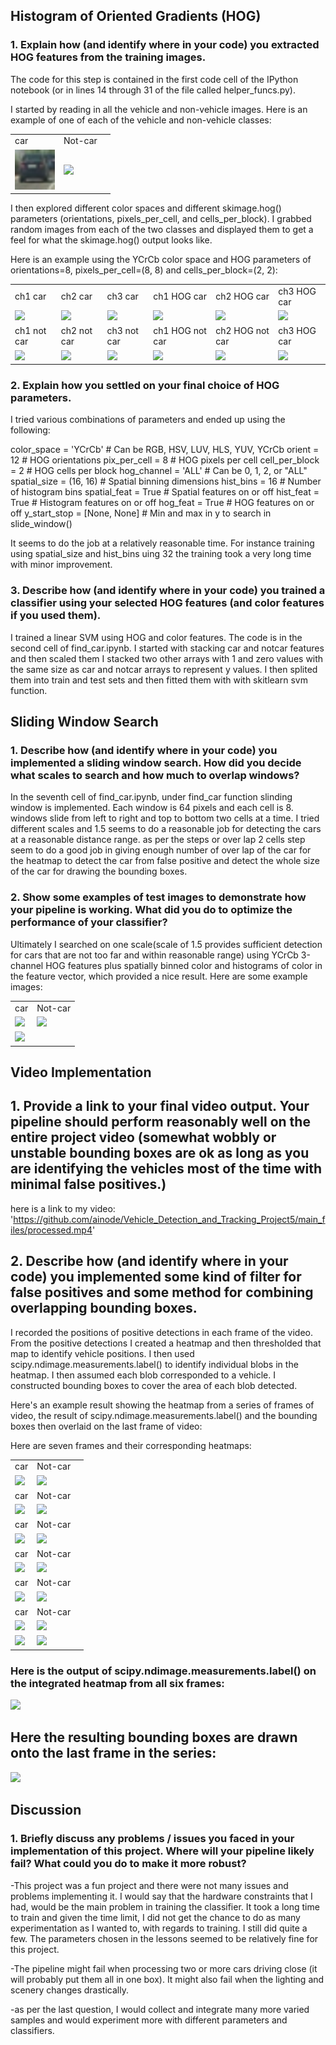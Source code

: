 
## Histogram of Oriented Gradients (HOG)

### 1. Explain how (and identify where in your code) you extracted HOG features from the training images.

The code for this step is contained in the first code cell of the IPython notebook (or in lines 14 through 31 of the file called helper_funcs.py).

I started by reading in all the vehicle and non-vehicle images. Here is an example of one of each of the vehicle and non-vehicle classes:

<table><tr><td>car</td><td>Not-car</td></tr><tr><td><img src="output_images/image0000.png"></td><td><img src="../ztemp/temp/image6.png"></td><td></table>

I then explored different color spaces and different skimage.hog() parameters (orientations, pixels_per_cell, and cells_per_block). I grabbed random images from each of the two classes and displayed them to get a feel for what the skimage.hog() output looks like.

Here is an example using the YCrCb color space and HOG parameters of orientations=8, pixels_per_cell=(8, 8) and cells_per_block=(2, 2):

<table><tr><td>ch1 car</td><td>ch2 car</td><td>ch3 car</td><td>ch1 HOG car</td><td>ch2 HOG car</td><td>ch3 HOG car</td></tr><tr><td><img src="../ztemp/temp/ch1 car.png"></td><td><img src="../ztemp/temp/ch2 car.png"></td><td><img src="../ztemp/temp/ch3 car.png"></td><td><img src="../ztemp/temp/ch1 HOG car.png"></td><td><img src="../ztemp/temp/ch2 HOG car.png"></td><td><img src="../ztemp/temp/ch3 HOG car.png"></td><tr><td>ch1 not car</td><td>ch2 not car</td><td>ch3 not car</td><td>ch1 HOG not car</td><td>ch2 HOG not car</td><td>ch3 HOG car</td></tr><tr><td><img src="../ztemp/temp/ch1 Not car.png"></td><td><img src="../ztemp/temp/ch2 Not car.png"></td><td><img src="../ztemp/temp/ch3 Not car.png"></td><td><img src="../ztemp/temp/ch1 HOG Not car.png"></td><td><img src="../ztemp/temp/ch2 HOG Not car.png"></td><td><img src="../ztemp/temp/ch3 HOG Not car.png"></td></table>

### 2. Explain how you settled on your final choice of HOG parameters.

I tried various combinations of parameters and ended up using the following:

color_space = 'YCrCb' # Can be RGB, HSV, LUV, HLS, YUV, YCrCb
orient = 12  # HOG orientations
pix_per_cell = 8 # HOG pixels per cell
cell_per_block = 2 # HOG cells per block
hog_channel = 'ALL' # Can be 0, 1, 2, or "ALL"
spatial_size = (16, 16) # Spatial binning dimensions
hist_bins = 16    # Number of histogram bins
spatial_feat = True # Spatial features on or off
hist_feat = True # Histogram features on or off
hog_feat = True # HOG features on or off
y_start_stop = [None, None] # Min and max in y to search in slide_window()

It seems to do the job at a relatively reasonable time. For instance training using spatial_size and hist_bins uing 32 the training took a very long time with minor improvement.

### 3. Describe how (and identify where in your code) you trained a classifier using your selected HOG features (and color features if you used them).

I trained a linear SVM using HOG and color features. The code is in the second cell of find_car.ipynb. I started with stacking car and notcar features and then scaled them I stacked two other arrays with 1 and zero values with the same size as car and notcar arrays to represent y values. I then splited them into train and test sets and then fitted them with with skitlearn svm function. 

## Sliding Window Search

### 1. Describe how (and identify where in your code) you implemented a sliding window search. How did you decide what scales to search and how much to overlap windows?

In the seventh cell of find_car.ipynb, under find_car function slinding window is implemented. Each window is 64 pixels and each cell is 8. windows slide from left to right and top to bottom two cells at a time. I tried different scales and 1.5 seems to do a reasonable job for detecting the cars at a reasonable distance range. as per the steps or over lap 2 cells step seem to do a good job in giving enough number of over lap of the car for the heatmap to detect the car from false positive and detect the whole size of the car for drawing the bounding boxes.

### 2. Show some examples of test images to demonstrate how your pipeline is working. What did you do to optimize the performance of your classifier?

Ultimately I searched on one scale(scale of 1.5 provides sufficient detection for cars that are not too far and within reasonable range) using YCrCb 3-channel HOG features plus spatially binned color and histograms of color in the feature vector, which provided a nice result. Here are some example images:

<table><tr><td>car</td><td>Not-car</td></tr><tr><td><img src="../ztemp/temp/example1.jpg"></td><td><img src="../ztemp/temp/example2.jpg"></td><tr><td><img src="../ztemp/temp/example3.jpg"></td><td></table>

## Video Implementation

## 1. Provide a link to your final video output. Your pipeline should perform reasonably well on the entire project video (somewhat wobbly or unstable bounding boxes are ok as long as you are identifying the vehicles most of the time with minimal false positives.)

here is a link to my video: 'https://github.com/ainode/Vehicle_Detection_and_Tracking_Project5/main_files/processed.mp4'

## 2. Describe how (and identify where in your code) you implemented some kind of filter for false positives and some method for combining overlapping bounding boxes.

I recorded the positions of positive detections in each frame of the video. From the positive detections I created a heatmap and then thresholded that map to identify vehicle positions. I then used scipy.ndimage.measurements.label() to identify individual blobs in the heatmap. I then assumed each blob corresponded to a vehicle. I constructed bounding boxes to cover the area of each blob detected.

Here's an example result showing the heatmap from a series of frames of video, the result of scipy.ndimage.measurements.label() and the bounding boxes then overlaid on the last frame of video:

Here are seven frames and their corresponding heatmaps:

<table><tr><td>car</td><td>Not-car</td></tr><tr><td><img src="../ztemp/temp/boxed_frame0.jpg"></td><td><img src="../ztemp/temp/heatmap0.jpg"></td><td><tr><td>car</td><td>Not-car</td></tr><tr><td><img src="../ztemp/temp/boxed_frame1.jpg"></td><td><img src="../ztemp/temp/heatmap1.jpg"></td><td><tr><td>car</td><td>Not-car</td></tr><tr><td><img src="../ztemp/temp/boxed_frame2.jpg"></td><td><img src="../ztemp/temp/heatmap2.jpg"></td><td><tr><td>car</td><td>Not-car</td></tr><tr><td><img src="../ztemp/temp/boxed_frame3.jpg"></td><td><img src="../ztemp/temp/heatmap3.jpg"></td><td><tr><td>car</td><td>Not-car</td></tr><tr><td><img src="../ztemp/temp/boxed_frame4.jpg"></td><td><img src="../ztemp/temp/heatmap4.jpg"></td><td><tr><td>car</td><td>Not-car</td></tr><tr><td><img src="../ztemp/temp/boxed_frame5.jpg"></td><td><img src="../ztemp/temp/heatmap5.jpg"></td><td><tr><td><img src="../ztemp/temp/boxed_frame6.jpg"></td><td><img src="../ztemp/temp/heatmap6.jpg"></td><td></table>

### Here is the output of scipy.ndimage.measurements.label() on the integrated heatmap from all six frames:

<img src="../ztemp/temp/label_img.jpg">

## Here the resulting bounding boxes are drawn onto the last frame in the series:

<img src="../ztemp/temp/draw_img.jpg">

## Discussion

### 1. Briefly discuss any problems / issues you faced in your implementation of this project. Where will your pipeline likely fail? What could you do to make it more robust?

-This project was a fun project and there were not many issues and problems implementing it. I would say that the hardware constraints that I had, would be the main problem in training the classifier. It took a long time to train and given the time limit, I did not get the chance to do as many experimentation as I wanted to, with regards to training. I still did quite a few.
The parameters chosen in the lessons seemed to be relatively fine for this project.

-The pipeline might fail when processing two or more cars driving close (it will probably put them all in one box). It might also fail when the lighting and scenery changes drastically.

-as per the last question, I would collect and integrate many more varied samples and would experiment more with different parameters and classifiers.
 


```python

```
